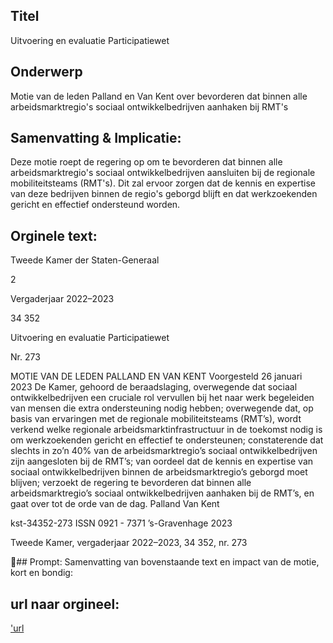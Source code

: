 ## Titel
Uitvoering en evaluatie Participatiewet
## Onderwerp
Motie van de leden Palland en Van Kent over bevorderen dat binnen alle arbeidsmarktregio's sociaal ontwikkelbedrijven aanhaken bij RMT's
## Samenvatting & Implicatie:

Deze motie roept de regering op om te bevorderen dat binnen alle arbeidsmarktregio's sociaal ontwikkelbedrijven aansluiten bij de regionale mobiliteitsteams (RMT's). Dit zal ervoor zorgen dat de kennis en expertise van deze bedrijven binnen de regio's geborgd blijft en dat werkzoekenden gericht en effectief ondersteund worden.
## Orginele text:


Tweede Kamer der Staten-Generaal

2

Vergaderjaar 2022–2023

34 352

Uitvoering en evaluatie Participatiewet

Nr. 273

MOTIE VAN DE LEDEN PALLAND EN VAN KENT
Voorgesteld 26 januari 2023
De Kamer,
gehoord de beraadslaging,
overwegende dat sociaal ontwikkelbedrijven een cruciale rol vervullen bij
het naar werk begeleiden van mensen die extra ondersteuning nodig
hebben;
overwegende dat, op basis van ervaringen met de regionale mobiliteitsteams (RMT’s), wordt verkend welke regionale arbeidsmarktinfrastructuur
in de toekomst nodig is om werkzoekenden gericht en effectief te
ondersteunen;
constaterende dat slechts in zo’n 40% van de arbeidsmarktregio’s sociaal
ontwikkelbedrijven zijn aangesloten bij de RMT’s;
van oordeel dat de kennis en expertise van sociaal ontwikkelbedrijven
binnen de arbeidsmarktregio’s geborgd moet blijven;
verzoekt de regering te bevorderen dat binnen alle arbeidsmarktregio’s
sociaal ontwikkelbedrijven aanhaken bij de RMT’s,
en gaat over tot de orde van de dag.
Palland
Van Kent

kst-34352-273
ISSN 0921 - 7371
’s-Gravenhage 2023

Tweede Kamer, vergaderjaar 2022–2023, 34 352, nr. 273

## Prompt:
Samenvatting van bovenstaande text en impact van de motie, kort en bondig:

## url naar orgineel:
['url](https://gegevensmagazijn.tweedekamer.nl/OData/v4/2.0/Document(5bd0c9c0-f5ac-4928-a828-94e0611e0d25)/resource)
